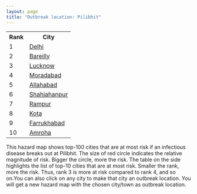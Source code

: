 ```yaml
---
layout: page
title: "Outbreak location: Pilibhit"
---
```

<div class="flex-container">
<div class="flex-item-left" id="mapid">
<script src="https://buda-magenta.github.io/hazard_map/load_map.js"></script>

<script>
var marker_outbreak = L.marker([28.495208, 80.107541],{"autoPan": true}).addTo(map); marker_outbreak.bindTooltip("Pilibhit").openTooltip();

var circle_1 = L.circle([28.651718, 77.221939], {"pane": "markerPane", "color": "red", "fill": true, "fillOpacity": 0.2, "fillRule": "evenodd", "lineCap": "round", "lineJoin": "round", "opacity": 1.0, "radius": 91928, "stroke": true, "weight": 3}).addTo(map);
circle_1.bindTooltip("Delhi<br>rank: 1<br>hazard index: 0.091928")
circle_1.bindPopup('<a href="https://buda-magenta.github.io/hazard_map/Delhi">Delhi</a>')

var circle_2 = L.circle([28.457876, 79.405571], {"pane": "markerPane", "color": "red", "fill": true, "fillOpacity": 0.2, "fillRule": "evenodd", "lineCap": "round", "lineJoin": "round", "opacity": 1.0, "radius": 53393, "stroke": true, "weight": 3}).addTo(map);
circle_2.bindTooltip("Bareilly<br>rank: 2<br>hazard index: 0.053393")
circle_2.bindPopup('<a href="https://buda-magenta.github.io/hazard_map/Bareilly">Bareilly</a>')

var circle_3 = L.circle([26.838100, 80.934600], {"pane": "markerPane", "color": "red", "fill": true, "fillOpacity": 0.2, "fillRule": "evenodd", "lineCap": "round", "lineJoin": "round", "opacity": 1.0, "radius": 49340, "stroke": true, "weight": 3}).addTo(map);
circle_3.bindTooltip("Lucknow<br>rank: 3<br>hazard index: 0.049341")
circle_3.bindPopup('<a href="https://buda-magenta.github.io/hazard_map/Lucknow">Lucknow</a>')

var circle_4 = L.circle([28.863842, 78.805778], {"pane": "markerPane", "color": "red", "fill": true, "fillOpacity": 0.2, "fillRule": "evenodd", "lineCap": "round", "lineJoin": "round", "opacity": 1.0, "radius": 37303, "stroke": true, "weight": 3}).addTo(map);
circle_4.bindTooltip("Moradabad<br>rank: 4<br>hazard index: 0.037303")
circle_4.bindPopup('<a href="https://buda-magenta.github.io/hazard_map/Moradabad">Moradabad</a>')

var circle_5 = L.circle([25.438130, 81.833800], {"pane": "markerPane", "color": "red", "fill": true, "fillOpacity": 0.2, "fillRule": "evenodd", "lineCap": "round", "lineJoin": "round", "opacity": 1.0, "radius": 19575, "stroke": true, "weight": 3}).addTo(map);
circle_5.bindTooltip("Allahabad<br>rank: 5<br>hazard index: 0.019576")
circle_5.bindPopup('<a href="https://buda-magenta.github.io/hazard_map/Allahabad">Allahabad</a>')

var circle_6 = L.circle([27.912633, 79.746563], {"pane": "markerPane", "color": "red", "fill": true, "fillOpacity": 0.2, "fillRule": "evenodd", "lineCap": "round", "lineJoin": "round", "opacity": 1.0, "radius": 17002, "stroke": true, "weight": 3}).addTo(map);
circle_6.bindTooltip("Shahjahanpur<br>rank: 6<br>hazard index: 0.017003")
circle_6.bindPopup('<a href="https://buda-magenta.github.io/hazard_map/Shahjahanpur">Shahjahanpur</a>')

var circle_7 = L.circle([28.794068, 79.185930], {"pane": "markerPane", "color": "red", "fill": true, "fillOpacity": 0.2, "fillRule": "evenodd", "lineCap": "round", "lineJoin": "round", "opacity": 1.0, "radius": 11161, "stroke": true, "weight": 3}).addTo(map);
circle_7.bindTooltip("Rampur<br>rank: 7<br>hazard index: 0.011162")
circle_7.bindPopup('<a href="https://buda-magenta.github.io/hazard_map/Rampur">Rampur</a>')

var circle_8 = L.circle([25.196826, 76.000893], {"pane": "markerPane", "color": "red", "fill": true, "fillOpacity": 0.2, "fillRule": "evenodd", "lineCap": "round", "lineJoin": "round", "opacity": 1.0, "radius": 9491, "stroke": true, "weight": 3}).addTo(map);
circle_8.bindTooltip("Kota<br>rank: 8<br>hazard index: 0.009492")
circle_8.bindPopup('<a href="https://buda-magenta.github.io/hazard_map/Kota">Kota</a>')

var circle_9 = L.circle([27.437194, 79.489129], {"pane": "markerPane", "color": "red", "fill": true, "fillOpacity": 0.2, "fillRule": "evenodd", "lineCap": "round", "lineJoin": "round", "opacity": 1.0, "radius": 9463, "stroke": true, "weight": 3}).addTo(map);
circle_9.bindTooltip("Farrukhabad<br>rank: 9<br>hazard index: 0.009463")
circle_9.bindPopup('<a href="https://buda-magenta.github.io/hazard_map/Farrukhabad">Farrukhabad</a>')

var circle_10 = L.circle([28.923397, 78.488317], {"pane": "markerPane", "color": "red", "fill": true, "fillOpacity": 0.2, "fillRule": "evenodd", "lineCap": "round", "lineJoin": "round", "opacity": 1.0, "radius": 8264, "stroke": true, "weight": 3}).addTo(map);
circle_10.bindTooltip("Amroha<br>rank: 10<br>hazard index: 0.008264")
circle_10.bindPopup('<a href="https://buda-magenta.github.io/hazard_map/Amroha">Amroha</a>')

var circle_11 = L.circle([28.618753, 78.550874], {"pane": "markerPane", "color": "red", "fill": true, "fillOpacity": 0.2, "fillRule": "evenodd", "lineCap": "round", "lineJoin": "round", "opacity": 1.0, "radius": 7595, "stroke": true, "weight": 3}).addTo(map);
circle_11.bindTooltip("Sambhal<br>rank: 11<br>hazard index: 0.007596")
circle_11.bindPopup('<a href="https://buda-magenta.github.io/hazard_map/Sambhal">Sambhal</a>')

var circle_12 = L.circle([27.733696, 81.477321], {"pane": "markerPane", "color": "red", "fill": true, "fillOpacity": 0.2, "fillRule": "evenodd", "lineCap": "round", "lineJoin": "round", "opacity": 1.0, "radius": 6391, "stroke": true, "weight": 3}).addTo(map);
circle_12.bindTooltip("Bahraich<br>rank: 12<br>hazard index: 0.006391")
circle_12.bindPopup('<a href="https://buda-magenta.github.io/hazard_map/Bahraich">Bahraich</a>')

var circle_13 = L.circle([27.504639, 80.829466], {"pane": "markerPane", "color": "red", "fill": true, "fillOpacity": 0.2, "fillRule": "evenodd", "lineCap": "round", "lineJoin": "round", "opacity": 1.0, "radius": 6086, "stroke": true, "weight": 3}).addTo(map);
circle_13.bindTooltip("Sitapur<br>rank: 13<br>hazard index: 0.006086")
circle_13.bindPopup('<a href="https://buda-magenta.github.io/hazard_map/Sitapur">Sitapur</a>')

var circle_14 = L.circle([28.068312, 79.046073], {"pane": "markerPane", "color": "red", "fill": true, "fillOpacity": 0.2, "fillRule": "evenodd", "lineCap": "round", "lineJoin": "round", "opacity": 1.0, "radius": 5464, "stroke": true, "weight": 3}).addTo(map);
circle_14.bindTooltip("Budaun<br>rank: 14<br>hazard index: 0.005464")
circle_14.bindPopup('<a href="https://buda-magenta.github.io/hazard_map/Budaun">Budaun</a>')

var circle_15 = L.circle([29.214460, 79.527918], {"pane": "markerPane", "color": "red", "fill": true, "fillOpacity": 0.2, "fillRule": "evenodd", "lineCap": "round", "lineJoin": "round", "opacity": 1.0, "radius": 5355, "stroke": true, "weight": 3}).addTo(map);
circle_15.bindTooltip("Haldwani<br>rank: 15<br>hazard index: 0.005356")
circle_15.bindPopup('<a href="https://buda-magenta.github.io/hazard_map/Haldwani">Haldwani</a>')

var circle_16 = L.circle([27.985060, 80.753845], {"pane": "markerPane", "color": "red", "fill": true, "fillOpacity": 0.2, "fillRule": "evenodd", "lineCap": "round", "lineJoin": "round", "opacity": 1.0, "radius": 5216, "stroke": true, "weight": 3}).addTo(map);
circle_16.bindTooltip("Lakhimpur<br>rank: 16<br>hazard index: 0.005217")
circle_16.bindPopup('<a href="https://buda-magenta.github.io/hazard_map/Lakhimpur">Lakhimpur</a>')

var circle_17 = L.circle([28.969640, 79.379747], {"pane": "markerPane", "color": "red", "fill": true, "fillOpacity": 0.2, "fillRule": "evenodd", "lineCap": "round", "lineJoin": "round", "opacity": 1.0, "radius": 4834, "stroke": true, "weight": 3}).addTo(map);
circle_17.bindTooltip("Rudrapur City<br>rank: 17<br>hazard index: 0.004835")
circle_17.bindPopup('<a href="https://buda-magenta.github.io/hazard_map/Rudrapur_City">Rudrapur City</a>')

var circle_18 = L.circle([24.935635, 82.647701], {"pane": "markerPane", "color": "red", "fill": true, "fillOpacity": 0.2, "fillRule": "evenodd", "lineCap": "round", "lineJoin": "round", "opacity": 1.0, "radius": 4095, "stroke": true, "weight": 3}).addTo(map);
circle_18.bindTooltip("Mirzapur<br>rank: 18<br>hazard index: 0.004095")
circle_18.bindPopup('<a href="https://buda-magenta.github.io/hazard_map/Mirzapur">Mirzapur</a>')

var circle_19 = L.circle([27.338577, 80.097526], {"pane": "markerPane", "color": "red", "fill": true, "fillOpacity": 0.2, "fillRule": "evenodd", "lineCap": "round", "lineJoin": "round", "opacity": 1.0, "radius": 3924, "stroke": true, "weight": 3}).addTo(map);
circle_19.bindTooltip("Hardoi<br>rank: 19<br>hazard index: 0.003925")
circle_19.bindPopup('<a href="https://buda-magenta.github.io/hazard_map/Hardoi">Hardoi</a>')

var circle_20 = L.circle([26.250000, 81.250000], {"pane": "markerPane", "color": "red", "fill": true, "fillOpacity": 0.2, "fillRule": "evenodd", "lineCap": "round", "lineJoin": "round", "opacity": 1.0, "radius": 3348, "stroke": true, "weight": 3}).addTo(map);
circle_20.bindTooltip("Rae Bareli<br>rank: 20<br>hazard index: 0.003348")
circle_20.bindPopup('<a href="https://buda-magenta.github.io/hazard_map/Rae_Bareli">Rae Bareli</a>')

var circle_21 = L.circle([29.211757, 78.961731], {"pane": "markerPane", "color": "red", "fill": true, "fillOpacity": 0.2, "fillRule": "evenodd", "lineCap": "round", "lineJoin": "round", "opacity": 1.0, "radius": 2468, "stroke": true, "weight": 3}).addTo(map);
circle_21.bindTooltip("Kashipur<br>rank: 21<br>hazard index: 0.002468")
circle_21.bindPopup('<a href="https://buda-magenta.github.io/hazard_map/Kashipur">Kashipur</a>')

var circle_22 = L.circle([28.740613, 77.835426], {"pane": "markerPane", "color": "red", "fill": true, "fillOpacity": 0.2, "fillRule": "evenodd", "lineCap": "round", "lineJoin": "round", "opacity": 1.0, "radius": 1998, "stroke": true, "weight": 3}).addTo(map);
circle_22.bindTooltip("Hapur<br>rank: 22<br>hazard index: 0.001999")
circle_22.bindPopup('<a href="https://buda-magenta.github.io/hazard_map/Hapur">Hapur</a>')

var circle_23 = L.circle([24.197443, 82.666145], {"pane": "markerPane", "color": "red", "fill": true, "fillOpacity": 0.2, "fillRule": "evenodd", "lineCap": "round", "lineJoin": "round", "opacity": 1.0, "radius": 1772, "stroke": true, "weight": 3}).addTo(map);
circle_23.bindTooltip("Singrauli<br>rank: 23<br>hazard index: 0.001772")
circle_23.bindPopup('<a href="https://buda-magenta.github.io/hazard_map/Singrauli">Singrauli</a>')

var circle_24 = L.circle([26.460914, 80.321759], {"pane": "markerPane", "color": "red", "fill": true, "fillOpacity": 0.2, "fillRule": "evenodd", "lineCap": "round", "lineJoin": "round", "opacity": 1.0, "radius": 1751, "stroke": true, "weight": 3}).addTo(map);
circle_24.bindTooltip("Kanpur<br>rank: 24<br>hazard index: 0.001752")
circle_24.bindPopup('<a href="https://buda-magenta.github.io/hazard_map/Kanpur">Kanpur</a>')

var circle_25 = L.circle([27.175255, 78.009816], {"pane": "markerPane", "color": "red", "fill": true, "fillOpacity": 0.2, "fillRule": "evenodd", "lineCap": "round", "lineJoin": "round", "opacity": 1.0, "radius": 1706, "stroke": true, "weight": 3}).addTo(map);
circle_25.bindTooltip("Agra<br>rank: 25<br>hazard index: 0.001707")
circle_25.bindPopup('<a href="https://buda-magenta.github.io/hazard_map/Agra">Agra</a>')

var circle_26 = L.circle([26.671329, 83.364583], {"pane": "markerPane", "color": "red", "fill": true, "fillOpacity": 0.2, "fillRule": "evenodd", "lineCap": "round", "lineJoin": "round", "opacity": 1.0, "radius": 1590, "stroke": true, "weight": 3}).addTo(map);
circle_26.bindTooltip("Gorakhpur<br>rank: 26<br>hazard index: 0.001591")
circle_26.bindPopup('<a href="https://buda-magenta.github.io/hazard_map/Gorakhpur">Gorakhpur</a>')

var circle_27 = L.circle([19.075990, 72.877393], {"pane": "markerPane", "color": "red", "fill": true, "fillOpacity": 0.2, "fillRule": "evenodd", "lineCap": "round", "lineJoin": "round", "opacity": 1.0, "radius": 1578, "stroke": true, "weight": 3}).addTo(map);
circle_27.bindTooltip("Mumbai<br>rank: 27<br>hazard index: 0.001578")
circle_27.bindPopup('<a href="https://buda-magenta.github.io/hazard_map/Mumbai">Mumbai</a>')

var circle_28 = L.circle([25.335649, 83.007629], {"pane": "markerPane", "color": "red", "fill": true, "fillOpacity": 0.2, "fillRule": "evenodd", "lineCap": "round", "lineJoin": "round", "opacity": 1.0, "radius": 1487, "stroke": true, "weight": 3}).addTo(map);
circle_28.bindTooltip("Varanasi<br>rank: 28<br>hazard index: 0.001487")
circle_28.bindPopup('<a href="https://buda-magenta.github.io/hazard_map/Varanasi">Varanasi</a>')

var circle_29 = L.circle([28.488378, 78.735249], {"pane": "markerPane", "color": "red", "fill": true, "fillOpacity": 0.2, "fillRule": "evenodd", "lineCap": "round", "lineJoin": "round", "opacity": 1.0, "radius": 1459, "stroke": true, "weight": 3}).addTo(map);
circle_29.bindTooltip("Chandausi<br>rank: 29<br>hazard index: 0.001459")
circle_29.bindPopup('<a href="https://buda-magenta.github.io/hazard_map/Chandausi">Chandausi</a>')

var circle_30 = L.circle([28.753900, 77.399900], {"pane": "markerPane", "color": "red", "fill": true, "fillOpacity": 0.2, "fillRule": "evenodd", "lineCap": "round", "lineJoin": "round", "opacity": 1.0, "radius": 1440, "stroke": true, "weight": 3}).addTo(map);
circle_30.bindTooltip("Khora<br>rank: 30<br>hazard index: 0.001441")
circle_30.bindPopup('<a href="https://buda-magenta.github.io/hazard_map/Khora">Khora</a>')

var circle_31 = L.circle([28.428262, 77.002700], {"pane": "markerPane", "color": "red", "fill": true, "fillOpacity": 0.2, "fillRule": "evenodd", "lineCap": "round", "lineJoin": "round", "opacity": 1.0, "radius": 1299, "stroke": true, "weight": 3}).addTo(map);
circle_31.bindTooltip("Gurgaon<br>rank: 31<br>hazard index: 0.001300")
circle_31.bindPopup('<a href="https://buda-magenta.github.io/hazard_map/Gurgaon">Gurgaon</a>')

var circle_32 = L.circle([29.000653, 77.768229], {"pane": "markerPane", "color": "red", "fill": true, "fillOpacity": 0.2, "fillRule": "evenodd", "lineCap": "round", "lineJoin": "round", "opacity": 1.0, "radius": 1239, "stroke": true, "weight": 3}).addTo(map);
circle_32.bindTooltip("Meerut<br>rank: 32<br>hazard index: 0.001240")
circle_32.bindPopup('<a href="https://buda-magenta.github.io/hazard_map/Meerut">Meerut</a>')

var circle_33 = L.circle([28.402979, 77.310384], {"pane": "markerPane", "color": "red", "fill": true, "fillOpacity": 0.2, "fillRule": "evenodd", "lineCap": "round", "lineJoin": "round", "opacity": 1.0, "radius": 1192, "stroke": true, "weight": 3}).addTo(map);
circle_33.bindTooltip("Faridabad<br>rank: 33<br>hazard index: 0.001193")
circle_33.bindPopup('<a href="https://buda-magenta.github.io/hazard_map/Faridabad">Faridabad</a>')

var circle_34 = L.circle([27.876990, 78.137290], {"pane": "markerPane", "color": "red", "fill": true, "fillOpacity": 0.2, "fillRule": "evenodd", "lineCap": "round", "lineJoin": "round", "opacity": 1.0, "radius": 1031, "stroke": true, "weight": 3}).addTo(map);
circle_34.bindTooltip("Aligarh<br>rank: 34<br>hazard index: 0.001031")
circle_34.bindPopup('<a href="https://buda-magenta.github.io/hazard_map/Aligarh">Aligarh</a>')

var circle_35 = L.circle([25.531031, 78.652689], {"pane": "markerPane", "color": "red", "fill": true, "fillOpacity": 0.2, "fillRule": "evenodd", "lineCap": "round", "lineJoin": "round", "opacity": 1.0, "radius": 982, "stroke": true, "weight": 3}).addTo(map);
circle_35.bindTooltip("Jhansi<br>rank: 35<br>hazard index: 0.000982")
circle_35.bindPopup('<a href="https://buda-magenta.github.io/hazard_map/Jhansi">Jhansi</a>')

var circle_36 = L.circle([27.883846, 78.634890], {"pane": "markerPane", "color": "red", "fill": true, "fillOpacity": 0.2, "fillRule": "evenodd", "lineCap": "round", "lineJoin": "round", "opacity": 1.0, "radius": 976, "stroke": true, "weight": 3}).addTo(map);
circle_36.bindTooltip("Kasganj<br>rank: 36<br>hazard index: 0.000977")
circle_36.bindPopup('<a href="https://buda-magenta.github.io/hazard_map/Kasganj">Kasganj</a>')

var circle_37 = L.circle([28.901090, 76.580193], {"pane": "markerPane", "color": "red", "fill": true, "fillOpacity": 0.2, "fillRule": "evenodd", "lineCap": "round", "lineJoin": "round", "opacity": 1.0, "radius": 945, "stroke": true, "weight": 3}).addTo(map);
circle_37.bindTooltip("Rohtak<br>rank: 37<br>hazard index: 0.000946")
circle_37.bindPopup('<a href="https://buda-magenta.github.io/hazard_map/Rohtak">Rohtak</a>')

var circle_38 = L.circle([26.915458, 75.818982], {"pane": "markerPane", "color": "red", "fill": true, "fillOpacity": 0.2, "fillRule": "evenodd", "lineCap": "round", "lineJoin": "round", "opacity": 1.0, "radius": 931, "stroke": true, "weight": 3}).addTo(map);
circle_38.bindTooltip("Jaipur<br>rank: 38<br>hazard index: 0.000932")
circle_38.bindPopup('<a href="https://buda-magenta.github.io/hazard_map/Jaipur">Jaipur</a>')

var circle_39 = L.circle([30.325565, 78.043681], {"pane": "markerPane", "color": "red", "fill": true, "fillOpacity": 0.2, "fillRule": "evenodd", "lineCap": "round", "lineJoin": "round", "opacity": 1.0, "radius": 866, "stroke": true, "weight": 3}).addTo(map);
circle_39.bindTooltip("Dehradun<br>rank: 39<br>hazard index: 0.000867")
circle_39.bindPopup('<a href="https://buda-magenta.github.io/hazard_map/Dehradun">Dehradun</a>')

var circle_40 = L.circle([30.909016, 75.851601], {"pane": "markerPane", "color": "red", "fill": true, "fillOpacity": 0.2, "fillRule": "evenodd", "lineCap": "round", "lineJoin": "round", "opacity": 1.0, "radius": 830, "stroke": true, "weight": 3}).addTo(map);
circle_40.bindTooltip("Ludhiana<br>rank: 40<br>hazard index: 0.000831")
circle_40.bindPopup('<a href="https://buda-magenta.github.io/hazard_map/Ludhiana">Ludhiana</a>')

var circle_41 = L.circle([12.979120, 77.591300], {"pane": "markerPane", "color": "red", "fill": true, "fillOpacity": 0.2, "fillRule": "evenodd", "lineCap": "round", "lineJoin": "round", "opacity": 1.0, "radius": 830, "stroke": true, "weight": 3}).addTo(map);
circle_41.bindTooltip("Bangalore<br>rank: 41<br>hazard index: 0.000831")
circle_41.bindPopup('<a href="https://buda-magenta.github.io/hazard_map/Bangalore">Bangalore</a>')

var circle_42 = L.circle([27.209822, 79.048137], {"pane": "markerPane", "color": "red", "fill": true, "fillOpacity": 0.2, "fillRule": "evenodd", "lineCap": "round", "lineJoin": "round", "opacity": 1.0, "radius": 753, "stroke": true, "weight": 3}).addTo(map);
circle_42.bindTooltip("Mainpuri<br>rank: 42<br>hazard index: 0.000753")
circle_42.bindPopup('<a href="https://buda-magenta.github.io/hazard_map/Mainpuri">Mainpuri</a>')

var circle_43 = L.circle([22.541418, 88.357691], {"pane": "markerPane", "color": "red", "fill": true, "fillOpacity": 0.2, "fillRule": "evenodd", "lineCap": "round", "lineJoin": "round", "opacity": 1.0, "radius": 700, "stroke": true, "weight": 3}).addTo(map);
circle_43.bindTooltip("Kolkata<br>rank: 43<br>hazard index: 0.000701")
circle_43.bindPopup('<a href="https://buda-magenta.github.io/hazard_map/Kolkata">Kolkata</a>')

var circle_44 = L.circle([27.109667, 81.918329], {"pane": "markerPane", "color": "red", "fill": true, "fillOpacity": 0.2, "fillRule": "evenodd", "lineCap": "round", "lineJoin": "round", "opacity": 1.0, "radius": 633, "stroke": true, "weight": 3}).addTo(map);
circle_44.bindTooltip("Gonda<br>rank: 44<br>hazard index: 0.000633")
circle_44.bindPopup('<a href="https://buda-magenta.github.io/hazard_map/Gonda">Gonda</a>')

var circle_45 = L.circle([29.988077, 77.508130], {"pane": "markerPane", "color": "red", "fill": true, "fillOpacity": 0.2, "fillRule": "evenodd", "lineCap": "round", "lineJoin": "round", "opacity": 1.0, "radius": 618, "stroke": true, "weight": 3}).addTo(map);
circle_45.bindTooltip("Saharanpur<br>rank: 45<br>hazard index: 0.000618")
circle_45.bindPopup('<a href="https://buda-magenta.github.io/hazard_map/Saharanpur">Saharanpur</a>')

var circle_46 = L.circle([26.638076, 82.059024], {"pane": "markerPane", "color": "red", "fill": true, "fillOpacity": 0.2, "fillRule": "evenodd", "lineCap": "round", "lineJoin": "round", "opacity": 1.0, "radius": 607, "stroke": true, "weight": 3}).addTo(map);
circle_46.bindTooltip("Faizabad<br>rank: 46<br>hazard index: 0.000607")
circle_46.bindPopup('<a href="https://buda-magenta.github.io/hazard_map/Faizabad">Faizabad</a>')

var circle_47 = L.circle([25.609324, 85.123525], {"pane": "markerPane", "color": "red", "fill": true, "fillOpacity": 0.2, "fillRule": "evenodd", "lineCap": "round", "lineJoin": "round", "opacity": 1.0, "radius": 596, "stroke": true, "weight": 3}).addTo(map);
circle_47.bindTooltip("Patna<br>rank: 47<br>hazard index: 0.000597")
circle_47.bindPopup('<a href="https://buda-magenta.github.io/hazard_map/Patna">Patna</a>')

var circle_48 = L.circle([23.021624, 72.579707], {"pane": "markerPane", "color": "red", "fill": true, "fillOpacity": 0.2, "fillRule": "evenodd", "lineCap": "round", "lineJoin": "round", "opacity": 1.0, "radius": 596, "stroke": true, "weight": 3}).addTo(map);
circle_48.bindTooltip("Ahmedabad<br>rank: 48<br>hazard index: 0.000596")
circle_48.bindPopup('<a href="https://buda-magenta.github.io/hazard_map/Ahmedabad">Ahmedabad</a>')

var circle_49 = L.circle([17.388786, 78.461065], {"pane": "markerPane", "color": "red", "fill": true, "fillOpacity": 0.2, "fillRule": "evenodd", "lineCap": "round", "lineJoin": "round", "opacity": 1.0, "radius": 581, "stroke": true, "weight": 3}).addTo(map);
circle_49.bindTooltip("Hyderabad<br>rank: 49<br>hazard index: 0.000581")
circle_49.bindPopup('<a href="https://buda-magenta.github.io/hazard_map/Hyderabad">Hyderabad</a>')

var circle_50 = L.circle([29.938447, 78.145298], {"pane": "markerPane", "color": "red", "fill": true, "fillOpacity": 0.2, "fillRule": "evenodd", "lineCap": "round", "lineJoin": "round", "opacity": 1.0, "radius": 554, "stroke": true, "weight": 3}).addTo(map);
circle_50.bindTooltip("Haridwar<br>rank: 50<br>hazard index: 0.000554")
circle_50.bindPopup('<a href="https://buda-magenta.github.io/hazard_map/Haridwar">Haridwar</a>')

var circle_51 = L.circle([29.003314, 77.016732], {"pane": "markerPane", "color": "red", "fill": true, "fillOpacity": 0.2, "fillRule": "evenodd", "lineCap": "round", "lineJoin": "round", "opacity": 1.0, "radius": 528, "stroke": true, "weight": 3}).addTo(map);
circle_51.bindTooltip("Sonipat<br>rank: 51<br>hazard index: 0.000528")
circle_51.bindPopup('<a href="https://buda-magenta.github.io/hazard_map/Sonipat">Sonipat</a>')

var circle_52 = L.circle([28.733400, 77.298600], {"pane": "markerPane", "color": "red", "fill": true, "fillOpacity": 0.2, "fillRule": "evenodd", "lineCap": "round", "lineJoin": "round", "opacity": 1.0, "radius": 524, "stroke": true, "weight": 3}).addTo(map);
circle_52.bindTooltip("Loni<br>rank: 52<br>hazard index: 0.000525")
circle_52.bindPopup('<a href="https://buda-magenta.github.io/hazard_map/Loni">Loni</a>')

var circle_53 = L.circle([13.083694, 80.270186], {"pane": "markerPane", "color": "red", "fill": true, "fillOpacity": 0.2, "fillRule": "evenodd", "lineCap": "round", "lineJoin": "round", "opacity": 1.0, "radius": 506, "stroke": true, "weight": 3}).addTo(map);
circle_53.bindTooltip("Chennai<br>rank: 53<br>hazard index: 0.000506")
circle_53.bindPopup('<a href="https://buda-magenta.github.io/hazard_map/Chennai">Chennai</a>')

var circle_54 = L.circle([18.521428, 73.854454], {"pane": "markerPane", "color": "red", "fill": true, "fillOpacity": 0.2, "fillRule": "evenodd", "lineCap": "round", "lineJoin": "round", "opacity": 1.0, "radius": 494, "stroke": true, "weight": 3}).addTo(map);
circle_54.bindTooltip("Pune<br>rank: 54<br>hazard index: 0.000494")
circle_54.bindPopup('<a href="https://buda-magenta.github.io/hazard_map/Pune">Pune</a>')

var circle_55 = L.circle([30.733442, 76.779714], {"pane": "markerPane", "color": "red", "fill": true, "fillOpacity": 0.2, "fillRule": "evenodd", "lineCap": "round", "lineJoin": "round", "opacity": 1.0, "radius": 490, "stroke": true, "weight": 3}).addTo(map);
circle_55.bindTooltip("Chandigarh<br>rank: 55<br>hazard index: 0.000490")
circle_55.bindPopup('<a href="https://buda-magenta.github.io/hazard_map/Chandigarh">Chandigarh</a>')

var circle_56 = L.circle([26.242511, 82.296169], {"pane": "markerPane", "color": "red", "fill": true, "fillOpacity": 0.2, "fillRule": "evenodd", "lineCap": "round", "lineJoin": "round", "opacity": 1.0, "radius": 478, "stroke": true, "weight": 3}).addTo(map);
circle_56.bindTooltip("Sultanpur<br>rank: 56<br>hazard index: 0.000478")
circle_56.bindPopup('<a href="https://buda-magenta.github.io/hazard_map/Sultanpur">Sultanpur</a>')

var circle_57 = L.circle([31.634308, 74.873679], {"pane": "markerPane", "color": "red", "fill": true, "fillOpacity": 0.2, "fillRule": "evenodd", "lineCap": "round", "lineJoin": "round", "opacity": 1.0, "radius": 419, "stroke": true, "weight": 3}).addTo(map);
circle_57.bindTooltip("Amritsar<br>rank: 57<br>hazard index: 0.000420")
circle_57.bindPopup('<a href="https://buda-magenta.github.io/hazard_map/Amritsar">Amritsar</a>')

var circle_58 = L.circle([28.660965, 76.834676], {"pane": "markerPane", "color": "red", "fill": true, "fillOpacity": 0.2, "fillRule": "evenodd", "lineCap": "round", "lineJoin": "round", "opacity": 1.0, "radius": 416, "stroke": true, "weight": 3}).addTo(map);
circle_58.bindTooltip("Bahadurgarh<br>rank: 58<br>hazard index: 0.000417")
circle_58.bindPopup('<a href="https://buda-magenta.github.io/hazard_map/Bahadurgarh">Bahadurgarh</a>')

var circle_59 = L.circle([29.391275, 76.977167], {"pane": "markerPane", "color": "red", "fill": true, "fillOpacity": 0.2, "fillRule": "evenodd", "lineCap": "round", "lineJoin": "round", "opacity": 1.0, "radius": 386, "stroke": true, "weight": 3}).addTo(map);
circle_59.bindTooltip("Panipat<br>rank: 59<br>hazard index: 0.000386")
circle_59.bindPopup('<a href="https://buda-magenta.github.io/hazard_map/Panipat">Panipat</a>')

var circle_60 = L.circle([31.292011, 75.568058], {"pane": "markerPane", "color": "red", "fill": true, "fillOpacity": 0.2, "fillRule": "evenodd", "lineCap": "round", "lineJoin": "round", "opacity": 1.0, "radius": 372, "stroke": true, "weight": 3}).addTo(map);
circle_60.bindTooltip("Jalandhar<br>rank: 60<br>hazard index: 0.000372")
circle_60.bindPopup('<a href="https://buda-magenta.github.io/hazard_map/Jalandhar">Jalandhar</a>')

var circle_61 = L.circle([29.301826, 76.338471], {"pane": "markerPane", "color": "red", "fill": true, "fillOpacity": 0.2, "fillRule": "evenodd", "lineCap": "round", "lineJoin": "round", "opacity": 1.0, "radius": 299, "stroke": true, "weight": 3}).addTo(map);
circle_61.bindTooltip("Jind<br>rank: 61<br>hazard index: 0.000300")
circle_61.bindPopup('<a href="https://buda-magenta.github.io/hazard_map/Jind">Jind</a>')

var circle_62 = L.circle([15.398403, 73.812918], {"pane": "markerPane", "color": "red", "fill": true, "fillOpacity": 0.2, "fillRule": "evenodd", "lineCap": "round", "lineJoin": "round", "opacity": 1.0, "radius": 294, "stroke": true, "weight": 3}).addTo(map);
circle_62.bindTooltip("Vasco Da Gama<br>rank: 62<br>hazard index: 0.000295")
circle_62.bindPopup('<a href="https://buda-magenta.github.io/hazard_map/Vasco_Da_Gama">Vasco Da Gama</a>')

var circle_63 = L.circle([26.180598, 91.753943], {"pane": "markerPane", "color": "red", "fill": true, "fillOpacity": 0.2, "fillRule": "evenodd", "lineCap": "round", "lineJoin": "round", "opacity": 1.0, "radius": 289, "stroke": true, "weight": 3}).addTo(map);
circle_63.bindTooltip("Guwahati<br>rank: 63<br>hazard index: 0.000290")
circle_63.bindPopup('<a href="https://buda-magenta.github.io/hazard_map/Guwahati">Guwahati</a>')

var circle_64 = L.circle([29.448006, 77.740685], {"pane": "markerPane", "color": "red", "fill": true, "fillOpacity": 0.2, "fillRule": "evenodd", "lineCap": "round", "lineJoin": "round", "opacity": 1.0, "radius": 285, "stroke": true, "weight": 3}).addTo(map);
circle_64.bindTooltip("Muzaffarnagar<br>rank: 64<br>hazard index: 0.000286")
circle_64.bindPopup('<a href="https://buda-magenta.github.io/hazard_map/Muzaffarnagar">Muzaffarnagar</a>')

var circle_65 = L.circle([24.917151, 76.696403], {"pane": "markerPane", "color": "red", "fill": true, "fillOpacity": 0.2, "fillRule": "evenodd", "lineCap": "round", "lineJoin": "round", "opacity": 1.0, "radius": 274, "stroke": true, "weight": 3}).addTo(map);
circle_65.bindTooltip("Baran<br>rank: 65<br>hazard index: 0.000274")
circle_65.bindPopup('<a href="https://buda-magenta.github.io/hazard_map/Baran">Baran</a>')

var circle_66 = L.circle([29.680327, 76.989625], {"pane": "markerPane", "color": "red", "fill": true, "fillOpacity": 0.2, "fillRule": "evenodd", "lineCap": "round", "lineJoin": "round", "opacity": 1.0, "radius": 265, "stroke": true, "weight": 3}).addTo(map);
circle_66.bindTooltip("Karnal<br>rank: 66<br>hazard index: 0.000266")
circle_66.bindPopup('<a href="https://buda-magenta.github.io/hazard_map/Karnal">Karnal</a>')

var circle_67 = L.circle([28.570784, 77.327107], {"pane": "markerPane", "color": "red", "fill": true, "fillOpacity": 0.2, "fillRule": "evenodd", "lineCap": "round", "lineJoin": "round", "opacity": 1.0, "radius": 261, "stroke": true, "weight": 3}).addTo(map);
circle_67.bindTooltip("Noida<br>rank: 67<br>hazard index: 0.000262")
circle_67.bindPopup('<a href="https://buda-magenta.github.io/hazard_map/Noida">Noida</a>')

var circle_68 = L.circle([34.074744, 74.820444], {"pane": "markerPane", "color": "red", "fill": true, "fillOpacity": 0.2, "fillRule": "evenodd", "lineCap": "round", "lineJoin": "round", "opacity": 1.0, "radius": 258, "stroke": true, "weight": 3}).addTo(map);
circle_68.bindTooltip("Srinagar<br>rank: 68<br>hazard index: 0.000258")
circle_68.bindPopup('<a href="https://buda-magenta.github.io/hazard_map/Srinagar">Srinagar</a>')

var circle_69 = L.circle([23.258486, 77.401989], {"pane": "markerPane", "color": "red", "fill": true, "fillOpacity": 0.2, "fillRule": "evenodd", "lineCap": "round", "lineJoin": "round", "opacity": 1.0, "radius": 256, "stroke": true, "weight": 3}).addTo(map);
circle_69.bindTooltip("Bhopal<br>rank: 69<br>hazard index: 0.000256")
circle_69.bindPopup('<a href="https://buda-magenta.github.io/hazard_map/Bhopal">Bhopal</a>')

var circle_70 = L.circle([21.149813, 79.082056], {"pane": "markerPane", "color": "red", "fill": true, "fillOpacity": 0.2, "fillRule": "evenodd", "lineCap": "round", "lineJoin": "round", "opacity": 1.0, "radius": 240, "stroke": true, "weight": 3}).addTo(map);
circle_70.bindTooltip("Nagpur<br>rank: 70<br>hazard index: 0.000240")
circle_70.bindPopup('<a href="https://buda-magenta.github.io/hazard_map/Nagpur">Nagpur</a>')

var circle_71 = L.circle([27.177366, 78.389912], {"pane": "markerPane", "color": "red", "fill": true, "fillOpacity": 0.2, "fillRule": "evenodd", "lineCap": "round", "lineJoin": "round", "opacity": 1.0, "radius": 238, "stroke": true, "weight": 3}).addTo(map);
circle_71.bindTooltip("Firozabad<br>rank: 71<br>hazard index: 0.000238")
circle_71.bindPopup('<a href="https://buda-magenta.github.io/hazard_map/Firozabad">Firozabad</a>')

var circle_72 = L.circle([20.266777, 85.843559], {"pane": "markerPane", "color": "red", "fill": true, "fillOpacity": 0.2, "fillRule": "evenodd", "lineCap": "round", "lineJoin": "round", "opacity": 1.0, "radius": 234, "stroke": true, "weight": 3}).addTo(map);
circle_72.bindTooltip("Bhubaneswar<br>rank: 72<br>hazard index: 0.000234")
circle_72.bindPopup('<a href="https://buda-magenta.github.io/hazard_map/Bhubaneswar">Bhubaneswar</a>')

var circle_73 = L.circle([32.718561, 74.858092], {"pane": "markerPane", "color": "red", "fill": true, "fillOpacity": 0.2, "fillRule": "evenodd", "lineCap": "round", "lineJoin": "round", "opacity": 1.0, "radius": 227, "stroke": true, "weight": 3}).addTo(map);
circle_73.bindTooltip("Jammu<br>rank: 73<br>hazard index: 0.000228")
circle_73.bindPopup('<a href="https://buda-magenta.github.io/hazard_map/Jammu">Jammu</a>')

var circle_74 = L.circle([26.724789, 82.793269], {"pane": "markerPane", "color": "red", "fill": true, "fillOpacity": 0.2, "fillRule": "evenodd", "lineCap": "round", "lineJoin": "round", "opacity": 1.0, "radius": 227, "stroke": true, "weight": 3}).addTo(map);
circle_74.bindTooltip("Basti<br>rank: 74<br>hazard index: 0.000228")
circle_74.bindPopup('<a href="https://buda-magenta.github.io/hazard_map/Basti">Basti</a>')

var circle_75 = L.circle([27.633333, 77.583333], {"pane": "markerPane", "color": "red", "fill": true, "fillOpacity": 0.2, "fillRule": "evenodd", "lineCap": "round", "lineJoin": "round", "opacity": 1.0, "radius": 223, "stroke": true, "weight": 3}).addTo(map);
circle_75.bindTooltip("Mathura<br>rank: 75<br>hazard index: 0.000223")
circle_75.bindPopup('<a href="https://buda-magenta.github.io/hazard_map/Mathura">Mathura</a>')

var circle_76 = L.circle([26.229141, 76.304533], {"pane": "markerPane", "color": "red", "fill": true, "fillOpacity": 0.2, "fillRule": "evenodd", "lineCap": "round", "lineJoin": "round", "opacity": 1.0, "radius": 217, "stroke": true, "weight": 3}).addTo(map);
circle_76.bindTooltip("Sawai Madhopur<br>rank: 76<br>hazard index: 0.000217")
circle_76.bindPopup('<a href="https://buda-magenta.github.io/hazard_map/Sawai_Madhopur">Sawai Madhopur</a>')

var circle_77 = L.circle([23.370035, 85.325013], {"pane": "markerPane", "color": "red", "fill": true, "fillOpacity": 0.2, "fillRule": "evenodd", "lineCap": "round", "lineJoin": "round", "opacity": 1.0, "radius": 212, "stroke": true, "weight": 3}).addTo(map);
circle_77.bindTooltip("Ranchi<br>rank: 77<br>hazard index: 0.000213")
circle_77.bindPopup('<a href="https://buda-magenta.github.io/hazard_map/Ranchi">Ranchi</a>')

var circle_78 = L.circle([25.476300, 80.339500], {"pane": "markerPane", "color": "red", "fill": true, "fillOpacity": 0.2, "fillRule": "evenodd", "lineCap": "round", "lineJoin": "round", "opacity": 1.0, "radius": 212, "stroke": true, "weight": 3}).addTo(map);
circle_78.bindTooltip("Banda<br>rank: 78<br>hazard index: 0.000213")
circle_78.bindPopup('<a href="https://buda-magenta.github.io/hazard_map/Banda">Banda</a>')

var circle_79 = L.circle([25.795593, 82.488341], {"pane": "markerPane", "color": "red", "fill": true, "fillOpacity": 0.2, "fillRule": "evenodd", "lineCap": "round", "lineJoin": "round", "opacity": 1.0, "radius": 211, "stroke": true, "weight": 3}).addTo(map);
circle_79.bindTooltip("Jaunpur<br>rank: 79<br>hazard index: 0.000212")
circle_79.bindPopup('<a href="https://buda-magenta.github.io/hazard_map/Jaunpur">Jaunpur</a>')

var circle_80 = L.circle([26.148658, 85.340013], {"pane": "markerPane", "color": "red", "fill": true, "fillOpacity": 0.2, "fillRule": "evenodd", "lineCap": "round", "lineJoin": "round", "opacity": 1.0, "radius": 202, "stroke": true, "weight": 3}).addTo(map);
circle_80.bindTooltip("Muzaffarpur<br>rank: 80<br>hazard index: 0.000203")
circle_80.bindPopup('<a href="https://buda-magenta.github.io/hazard_map/Muzaffarpur">Muzaffarpur</a>')

var circle_81 = L.circle([30.179115, 75.047102], {"pane": "markerPane", "color": "red", "fill": true, "fillOpacity": 0.2, "fillRule": "evenodd", "lineCap": "round", "lineJoin": "round", "opacity": 1.0, "radius": 188, "stroke": true, "weight": 3}).addTo(map);
circle_81.bindTooltip("Bathinda<br>rank: 81<br>hazard index: 0.000189")
circle_81.bindPopup('<a href="https://buda-magenta.github.io/hazard_map/Bathinda">Bathinda</a>')

var circle_82 = L.circle([26.698885, 88.320030], {"pane": "markerPane", "color": "red", "fill": true, "fillOpacity": 0.2, "fillRule": "evenodd", "lineCap": "round", "lineJoin": "round", "opacity": 1.0, "radius": 187, "stroke": true, "weight": 3}).addTo(map);
circle_82.bindTooltip("Bagdogra<br>rank: 82<br>hazard index: 0.000188")
circle_82.bindPopup('<a href="https://buda-magenta.github.io/hazard_map/Bagdogra">Bagdogra</a>')

var circle_83 = L.circle([22.720362, 75.868200], {"pane": "markerPane", "color": "red", "fill": true, "fillOpacity": 0.2, "fillRule": "evenodd", "lineCap": "round", "lineJoin": "round", "opacity": 1.0, "radius": 177, "stroke": true, "weight": 3}).addTo(map);
circle_83.bindTooltip("Indore<br>rank: 83<br>hazard index: 0.000178")
circle_83.bindPopup('<a href="https://buda-magenta.github.io/hazard_map/Indore">Indore</a>')

var circle_84 = L.circle([21.170200, 72.831100], {"pane": "markerPane", "color": "red", "fill": true, "fillOpacity": 0.2, "fillRule": "evenodd", "lineCap": "round", "lineJoin": "round", "opacity": 1.0, "radius": 177, "stroke": true, "weight": 3}).addTo(map);
circle_84.bindTooltip("Surat<br>rank: 84<br>hazard index: 0.000178")
circle_84.bindPopup('<a href="https://buda-magenta.github.io/hazard_map/Surat">Surat</a>')

var circle_85 = L.circle([28.195647, 76.616518], {"pane": "markerPane", "color": "red", "fill": true, "fillOpacity": 0.2, "fillRule": "evenodd", "lineCap": "round", "lineJoin": "round", "opacity": 1.0, "radius": 176, "stroke": true, "weight": 3}).addTo(map);
circle_85.bindTooltip("Rewari<br>rank: 85<br>hazard index: 0.000177")
circle_85.bindPopup('<a href="https://buda-magenta.github.io/hazard_map/Rewari">Rewari</a>')

var circle_86 = L.circle([28.793170, 76.139128], {"pane": "markerPane", "color": "red", "fill": true, "fillOpacity": 0.2, "fillRule": "evenodd", "lineCap": "round", "lineJoin": "round", "opacity": 1.0, "radius": 174, "stroke": true, "weight": 3}).addTo(map);
circle_86.bindTooltip("Bhiwani<br>rank: 86<br>hazard index: 0.000175")
circle_86.bindPopup('<a href="https://buda-magenta.github.io/hazard_map/Bhiwani">Bhiwani</a>')

var circle_87 = L.circle([30.209087, 76.339872], {"pane": "markerPane", "color": "red", "fill": true, "fillOpacity": 0.2, "fillRule": "evenodd", "lineCap": "round", "lineJoin": "round", "opacity": 1.0, "radius": 170, "stroke": true, "weight": 3}).addTo(map);
circle_87.bindTooltip("Patiala<br>rank: 87<br>hazard index: 0.000170")
circle_87.bindPopup('<a href="https://buda-magenta.github.io/hazard_map/Patiala">Patiala</a>')

var circle_88 = L.circle([25.773344, 84.784977], {"pane": "markerPane", "color": "red", "fill": true, "fillOpacity": 0.2, "fillRule": "evenodd", "lineCap": "round", "lineJoin": "round", "opacity": 1.0, "radius": 168, "stroke": true, "weight": 3}).addTo(map);
circle_88.bindTooltip("Chapra<br>rank: 88<br>hazard index: 0.000169")
circle_88.bindPopup('<a href="https://buda-magenta.github.io/hazard_map/Chapra">Chapra</a>')

var circle_89 = L.circle([29.168807, 75.746110], {"pane": "markerPane", "color": "red", "fill": true, "fillOpacity": 0.2, "fillRule": "evenodd", "lineCap": "round", "lineJoin": "round", "opacity": 1.0, "radius": 165, "stroke": true, "weight": 3}).addTo(map);
circle_89.bindTooltip("Hisar<br>rank: 89<br>hazard index: 0.000165")
circle_89.bindPopup('<a href="https://buda-magenta.github.io/hazard_map/Hisar">Hisar</a>')

var circle_90 = L.circle([24.500000, 81.000000], {"pane": "markerPane", "color": "red", "fill": true, "fillOpacity": 0.2, "fillRule": "evenodd", "lineCap": "round", "lineJoin": "round", "opacity": 1.0, "radius": 165, "stroke": true, "weight": 3}).addTo(map);
circle_90.bindTooltip("Satna<br>rank: 90<br>hazard index: 0.000165")
circle_90.bindPopup('<a href="https://buda-magenta.github.io/hazard_map/Satna">Satna</a>')

var circle_91 = L.circle([26.203725, 78.157363], {"pane": "markerPane", "color": "red", "fill": true, "fillOpacity": 0.2, "fillRule": "evenodd", "lineCap": "round", "lineJoin": "round", "opacity": 1.0, "radius": 158, "stroke": true, "weight": 3}).addTo(map);
circle_91.bindTooltip("Gwalior<br>rank: 91<br>hazard index: 0.000158")
circle_91.bindPopup('<a href="https://buda-magenta.github.io/hazard_map/Gwalior">Gwalior</a>')

var circle_92 = L.circle([9.931308, 76.267414], {"pane": "markerPane", "color": "red", "fill": true, "fillOpacity": 0.2, "fillRule": "evenodd", "lineCap": "round", "lineJoin": "round", "opacity": 1.0, "radius": 153, "stroke": true, "weight": 3}).addTo(map);
circle_92.bindTooltip("Kochi<br>rank: 92<br>hazard index: 0.000153")
circle_92.bindPopup('<a href="https://buda-magenta.github.io/hazard_map/Kochi">Kochi</a>')

var circle_93 = L.circle([30.384367, 76.770421], {"pane": "markerPane", "color": "red", "fill": true, "fillOpacity": 0.2, "fillRule": "evenodd", "lineCap": "round", "lineJoin": "round", "opacity": 1.0, "radius": 151, "stroke": true, "weight": 3}).addTo(map);
circle_93.bindTooltip("Ambala<br>rank: 93<br>hazard index: 0.000152")
circle_93.bindPopup('<a href="https://buda-magenta.github.io/hazard_map/Ambala">Ambala</a>')

var circle_94 = L.circle([23.160894, 79.949770], {"pane": "markerPane", "color": "red", "fill": true, "fillOpacity": 0.2, "fillRule": "evenodd", "lineCap": "round", "lineJoin": "round", "opacity": 1.0, "radius": 150, "stroke": true, "weight": 3}).addTo(map);
circle_94.bindTooltip("Jabalpur<br>rank: 94<br>hazard index: 0.000150")
circle_94.bindPopup('<a href="https://buda-magenta.github.io/hazard_map/Jabalpur">Jabalpur</a>')

var circle_95 = L.circle([27.639077, 76.614452], {"pane": "markerPane", "color": "red", "fill": true, "fillOpacity": 0.2, "fillRule": "evenodd", "lineCap": "round", "lineJoin": "round", "opacity": 1.0, "radius": 147, "stroke": true, "weight": 3}).addTo(map);
circle_95.bindTooltip("Alwar<br>rank: 95<br>hazard index: 0.000147")
circle_95.bindPopup('<a href="https://buda-magenta.github.io/hazard_map/Alwar">Alwar</a>')

var circle_96 = L.circle([26.296772, 73.035143], {"pane": "markerPane", "color": "red", "fill": true, "fillOpacity": 0.2, "fillRule": "evenodd", "lineCap": "round", "lineJoin": "round", "opacity": 1.0, "radius": 137, "stroke": true, "weight": 3}).addTo(map);
circle_96.bindTooltip("Jodhpur<br>rank: 96<br>hazard index: 0.000137")
circle_96.bindPopup('<a href="https://buda-magenta.github.io/hazard_map/Jodhpur">Jodhpur</a>')

var circle_97 = L.circle([21.237947, 81.633683], {"pane": "markerPane", "color": "red", "fill": true, "fillOpacity": 0.2, "fillRule": "evenodd", "lineCap": "round", "lineJoin": "round", "opacity": 1.0, "radius": 133, "stroke": true, "weight": 3}).addTo(map);
circle_97.bindTooltip("Raipur<br>rank: 97<br>hazard index: 0.000134")
circle_97.bindPopup('<a href="https://buda-magenta.github.io/hazard_map/Raipur">Raipur</a>')

var circle_98 = L.circle([29.500882, 77.348383], {"pane": "markerPane", "color": "red", "fill": true, "fillOpacity": 0.2, "fillRule": "evenodd", "lineCap": "round", "lineJoin": "round", "opacity": 1.0, "radius": 124, "stroke": true, "weight": 3}).addTo(map);
circle_98.bindTooltip("Shamli<br>rank: 98<br>hazard index: 0.000124")
circle_98.bindPopup('<a href="https://buda-magenta.github.io/hazard_map/Shamli">Shamli</a>')

var circle_99 = L.circle([22.297314, 73.194257], {"pane": "markerPane", "color": "red", "fill": true, "fillOpacity": 0.2, "fillRule": "evenodd", "lineCap": "round", "lineJoin": "round", "opacity": 1.0, "radius": 122, "stroke": true, "weight": 3}).addTo(map);
circle_99.bindTooltip("Vadodara<br>rank: 99<br>hazard index: 0.000122")
circle_99.bindPopup('<a href="https://buda-magenta.github.io/hazard_map/Vadodara">Vadodara</a>')

var circle_100 = L.circle([27.265212, 77.369126], {"pane": "markerPane", "color": "red", "fill": true, "fillOpacity": 0.2, "fillRule": "evenodd", "lineCap": "round", "lineJoin": "round", "opacity": 1.0, "radius": 119, "stroke": true, "weight": 3}).addTo(map);
circle_100.bindTooltip("Bharatpur<br>rank: 100<br>hazard index: 0.000120")
circle_100.bindPopup('<a href="https://buda-magenta.github.io/hazard_map/Bharatpur">Bharatpur</a>')
</script>
</div>


<div class="flex-item-right">
<table>
<tr>
<th>Rank</th>
<th>City</th>
</tr>

<tr>
<td>1</td>
<td><a href="https://buda-magenta.github.io/hazard_map/Delhi">Delhi</a></td>
</tr>

<tr>
<td>2</td>
<td><a href="https://buda-magenta.github.io/hazard_map/Bareilly">Bareilly</a></td>
</tr>

<tr>
<td>3</td>
<td><a href="https://buda-magenta.github.io/hazard_map/Lucknow">Lucknow</a></td>
</tr>

<tr>
<td>4</td>
<td><a href="https://buda-magenta.github.io/hazard_map/Moradabad">Moradabad</a></td>
</tr>

<tr>
<td>5</td>
<td><a href="https://buda-magenta.github.io/hazard_map/Allahabad">Allahabad</a></td>
</tr>

<tr>
<td>6</td>
<td><a href="https://buda-magenta.github.io/hazard_map/Shahjahanpur">Shahjahanpur</a></td>
</tr>

<tr>
<td>7</td>
<td><a href="https://buda-magenta.github.io/hazard_map/Rampur">Rampur</a></td>
</tr>

<tr>
<td>8</td>
<td><a href="https://buda-magenta.github.io/hazard_map/Kota">Kota</a></td>
</tr>

<tr>
<td>9</td>
<td><a href="https://buda-magenta.github.io/hazard_map/Farrukhabad">Farrukhabad</a></td>
</tr>

<tr>
<td>10</td>
<td><a href="https://buda-magenta.github.io/hazard_map/Amroha">Amroha</a></td>
</tr>

</table>
</div>
</div>


<p align="left">This hazard map shows top-100 cities that are at most risk if an infectious disease breaks out at Pilibhit. The size of red circle indicates the relative magnitude of risk. Bigger the circle, more the risk. The table on the side highlights the list of top-10 cities that are at most risk. Smaller the rank, more the risk. Thus, rank 3 is more at risk compared to rank 4, and so on.You can also click on any city to make that city an outbreak location. You will get a new hazard map with the chosen city/town as outbreak location.
</p>